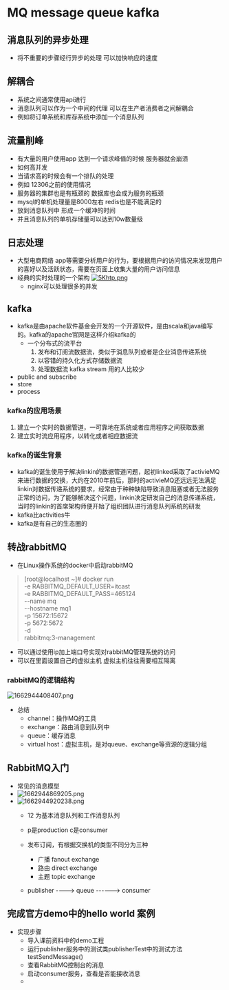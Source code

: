 # MQ message queue kafka
## 消息队列的异步处理
+ 将不重要的步骤经行异步的处理 可以加快响应的速度
## 解耦合
+ 系统之间通常使用api进行
+ 消息队列可以作为一个中间的代理 可以在生产者消费者之间解耦合
+ 例如将订单系统和库存系统中添加一个消息队列
## 流量削峰
+ 有大量的用户使用app 达到一个请求峰值的时候 服务器就会崩溃
+ 如何高并发
+ 当请求高的时候会有一个排队的处理
+ 例如 12306之前的使用情况
+ 服务器的集群也是有瓶颈的 数据库也会成为服务的瓶颈
+ mysql的单机处理量是8000左右 redis也是不能满足的
+ 放到消息队列中 形成一个缓冲的时间 
+ 并且消息队列的单机存储量可以达到10w数量级
## 日志处理
+ 大型电商网络 app等需要分析用户的行为，要根据用户的访问情况来发现用户的喜好以及活跃状态，需要在页面上收集大量的用户访问信息
+ 经典的实时处理的一个架构
  [![5Khtp.png](https://s1.328888.xyz/2022/09/06/5Khtp.png)](https://imgloc.com/i/5Khtp)
  + nginx可以处理很多的并发
## kafka
+ kafka是由apache软件基金会开发的一个开源软件，是由scala和java编写的。kafka的apache官网是这样介绍kafka的
  + 一个分布式的流平台
    1. 发布和订阅流数据流，类似于消息队列或者是企业消息传递系统
    2. 以容错的持久化方式存储数据流
    3. 处理数据流  kafka stream 用的人比较少
+ public and subscribe
+ store
+ process
### kafka的应用场景
1. 建立一个实时的数据管道，一可靠地在系统或者应用程序之间获取数据
2. 建立实时流应用程序，以转化或者相应数据流

### kafka的诞生背景
+ kafka的诞生使用于解决linkin的数据管道问题，起初linked采取了activieMQ来进行数据的交换，大约在2010年前后，那时的activieMQ还远远无法满足linkin对数据传递系统的要求，经常由于种种缺陷导致消息阻塞或者无法服务正常的访问，为了能够解决这个问题，linkin决定研发自己的消息传递系统，当时的linkin的首席架构师便开始了组织团队进行消息队列系统的研发
+ kafka比activities牛
+ kafka是有自己的生态圈的

## 转战rabbitMQ
+ 在Linux操作系统的docker中启动rabbitMQ
> [root@localhost ~]# docker run \
> -e RABBITMQ_DEFAULT_USER=itcast \
> -e RABBITMQ_DEFAULT_PASS=465124 \
> --name mq \
> --hostname mq1 \
> -p 15672:15672 \
> -p 5672:5672 \
> -d \
> rabbitmq:3-management
+ 可以通过使用ip加上端口号实现对rabbitMQ管理系统的访问
+ 可以在里面设置自己的虚拟主机 虚拟主机往往需要相互隔离
### rabbitMQ的逻辑结构
 ![1662944408407.png](https://img1.imgtp.com/2022/09/12/OeWGHs2C.png)
+ 总结
  + channel：操作MQ的工具
  + exchange：路由消息到队列中
  + queue：缓存消息
  + virtual host：虚拟主机，是对queue、exchange等资源的逻辑分组
  
## RabbitMQ入门
+ 常见的消息模型
+ ![1662944869205.png](https://img1.imgtp.com/2022/09/12/vOCA1WPG.png)
+ ![1662944920238.png](https://img1.imgtp.com/2022/09/12/2BP1AEBv.png)
  + 12 为基本消息队列和工作消息队列
  + p是production c是consumer 

  + 发布订阅，有根据交换机的类型不同分为三种
    + 广播 fanout exchange
    + 路由 direct exchange
    + 主题 topic exchange
  + publisher ----> queue ------> consumer

## 完成官方demo中的hello world 案例
+ 实现步骤
  + 导入课前资料中的demo工程
  + 运行publisher服务中的测试类publisherTest中的测试方法testSendMessage()
  + 查看RabbitMQ控制台的消息
  + 启动consumer服务，查看是否能接收消息
  + 


